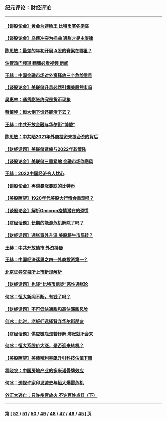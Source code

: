 ### 纪元评论：财经评论
---
#### [【谈股论金】黄金为避险王 比特币寒冬来临](../../pages/nsc1026/n13600406.md?03040330) 
#### [【谈股论金】乌俄冲突为插曲 通胀才是主旋律](../../pages/nsc1026/n13576797.md?03040330) 
#### [陈思敏：最差的年初开局 A股的脊梁在哪里？](../../pages/nsc1026/n13558359.md?03040330) 
#### [油管热门频道 翻墙必看视频 新闻](ok?03040330)
#### [王赫：中国金融市场对外资释放三个危险信号](../../pages/nsc1026/n13546389.md?03040330) 
#### [【谈股论金】美联储升息必然引爆美股熊市吗](../../pages/nsc1026/n13519194.md?03040330) 
#### [吴惠林：通货膨胀终究是货币现象](../../pages/nsc1026/n13512979.md?03040330) 
#### [蔡慎坤：恒大倒下谁还能活下去？](../../pages/nsc1026/n13501831.md?03040330) 
#### [王赫：中共开放金融与华尔街“博傻”](../../pages/nsc1026/n13501138.md?03040330) 
#### [陈思敏：中共晒2021年外商投资未提台资的背后](../../pages/nsc1026/n13501057.md?03040330) 
#### [【财经话题】美联储紧缩与2022年软着陆](../../pages/nsc1026/n13498354.md?03040330) 
#### [【谈股论金】美联储三重紧缩 金融市场吹寒风](../../pages/nsc1026/n13487202.md?03040330) 
#### [王赫：2022中国经济令人忧心](../../pages/nsc1026/n13480433.md?03040330) 
#### [【谈股论金】再谈暴涨暴跌的比特币](../../pages/nsc1026/n13428036.md?03040330) 
#### [【美股瞭望】1920年代美股大行情会重现吗？](../../pages/nsc1026/n13425425.md?03040330) 
#### [【谈股论金】解析Omicron疫情潜在的恐慌](../../pages/nsc1026/n13403704.md?03040330) 
#### [【财经话题】长期的能源危机解除了吗？](../../pages/nsc1026/n13378041.md?03040330) 
#### [【财经话题】通胀意外升温 美股将牛市反转？](../../pages/nsc1026/n13370659.md?03040330) 
#### [王赫：中共开放债市 外资持疑](../../pages/nsc1026/n13366203.md?03040330) 
#### [王赫：中国经济迷思之四—外商投资第一？](../../pages/nsc1026/n13354150.md?03040330) 
#### [北京证券交易所上市新规解析](../../pages/nsc1026/n13348292.md?03040330) 
#### [【财经话题】也谈“比特币信徒”恶性通胀论](../../pages/nsc1026/n13331972.md?03040330) 
#### [何冰：恒大新闻不断，有钱了吗？](../../pages/nsc1026/n13325002.md?03040330) 
#### [【财经话题】不可低估通胀和高估滞胀风险](../../pages/nsc1026/n13300505.md?03040330) 
#### [何冰：此时，老板们选择背弃华尔街朋友](../../pages/nsc1026/n13295291.md?03040330) 
#### [【财经话题】供应链瓶颈若纾解 滞胀就不会来](../../pages/nsc1026/n13286759.md?03040330) 
#### [何冰：恒大系股价大涨，是否迎来转机？](../../pages/nsc1026/n13276822.md?03040330) 
#### [【美股瞭望】美债殖利率飙升引科技估值下调](../../pages/nsc1026/n13267775.md?03040330) 
#### [程晓农：中国房地产业的多米诺骨牌效应](../../pages/nsc1026/n13259673.md?03040330) 
#### [何冰：透视许家印发迹史与恒大爆雷危机](../../pages/nsc1026/n13253937.md?03040330) 
#### [外汇大逃亡：只许州官放火 不许百姓点灯（下）](../../pages/nsc1026/n13245748.md?03040330) 

---
#### 第 [ [52](./52.md?03040330) / [51](./51.md?03040330) / [50](./50.md?03040330) / [49](./49.md?03040330) / [48](./48.md?03040330) / [47](./47.md?03040330) / [46](./46.md?03040330) / [45](./45.md?03040330) ] 页
